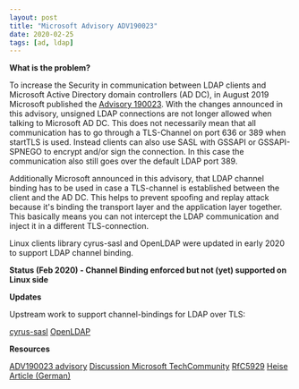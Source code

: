 ```yaml
---
layout: post
title: "Microsoft Advisory ADV190023"
date: 2020-02-25
tags: [ad, ldap]
---
```


**What is the problem?**

To increase the Security in communication between LDAP clients and Microsoft
Active Directory domain controllers (AD DC), in August 2019 Microsoft
published the [Advisory
190023](https://msrc.microsoft.com/update-guide/en-us/vulnerability/ADV190023).
With the changes announced in this advisory, unsigned LDAP connections are not
longer allowed when talking to Microsoft AD DC. This does not necessarily mean
that all communication has to go through a TLS-Channel on port 636 or 389 when
startTLS is used. Instead clients can also use SASL with GSSAPI or
GSSAPI-SPNEGO to encrypt and/or sign the connection. In this case the
communication also still goes over the default LDAP port 389.

Additionally Microsoft announced in this advisory, that LDAP channel binding
has to be used in case a TLS-channel is established between the client and the
AD DC. This helps to prevent spoofing and replay attack because it's binding
the transport layer and the application layer together. This basically means
you can not intercept the LDAP communication and inject it in a different
TLS-connection.

Linux clients library cyrus-sasl and OpenLDAP were updated in early 2020 to
support LDAP channel binding.

**Status (Feb 2020) - Channel Binding enforced but not (yet) supported on Linux side**

<script src="https://gist.github.com/tscherf/a0be193fe7bd603bbe1f511f9a00e737.js"></script>

**Updates**

Upstream work to support channel-bindings for LDAP over TLS:

[cyrus-sasl](https://github.com/cyrusimap/cyrus-sasl/issues/600)
[OpenLDAP](https://bugs.openldap.org/show_bug.cgi?id=9189)

**Resources**

[ADV190023 advisory](https://msrc.microsoft.com/update-guide/en-us/vulnerability/ADV190023)
[Discussion Microsoft TechCommunity](https://techcommunity.microsoft.com/t5/Core-Infrastructure-and-Security/LDAP-Channel-Binding-and-LDAP-Signing-Requirements-JANUARY-2020/ba-p/921536)
[RfC5929](https://tools.ietf.org/html/rfc5929)
[Heise Article (German)](https://www.heise.de/select/ct/2020/22/2023417143364470900)


